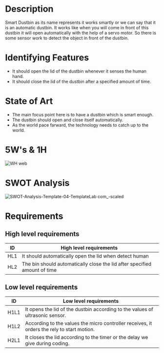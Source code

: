 # Description
Smart Dustbin as its name represents it works smartly or we can say that it is an automatic dustbin. It works like when you will come in front of this dustbin it will open automatically with the help of a servo motor. So there is some sensor work to detect the object in front of the dustbin.
# Identifying Features
* It should open the lid of the dustbin whenever it senses the human hand.
* It should close the lid of the dustbin after a specified amount of time.
# State of Art
* The main focus point here is to have a dustbin which is smart enough.
* The dustbin should open and close itself automatically.
* As the world pace farward, the technology needs to catch up to the world. 

# 5W's & 1H
![WH web](https://user-images.githubusercontent.com/85895650/155673863-8c8dd929-f173-4b44-82fa-902ceb1e86df.jpg)
# SWOT Analysis
![SWOT-Analysis-Template-04-TemplateLab com_-scaled](https://user-images.githubusercontent.com/85895650/155678758-0063bc84-e86b-4b49-9a7a-f8d0a4983a82.jpg)
# Requirements
## High level requirements
| ID  | High level requirements |
| ------------- | ------------- |
| HL1  |It should automatically open the lid when detect human|
| HL2  | The bin should automatically close the lid after specified amount of time|
## Low level requirements
| ID  | Low level requirements |
| ------------- | ------------- |
| H1L1  |It opens the lid of the dustbin according to the values of ultrasonic sensor.|
| H1L2  |According to the values the micro controller receives, it orders the rely to start motion.   |
| H2L1  | It closes the lid according to the timer or the delay we give during coding.|





